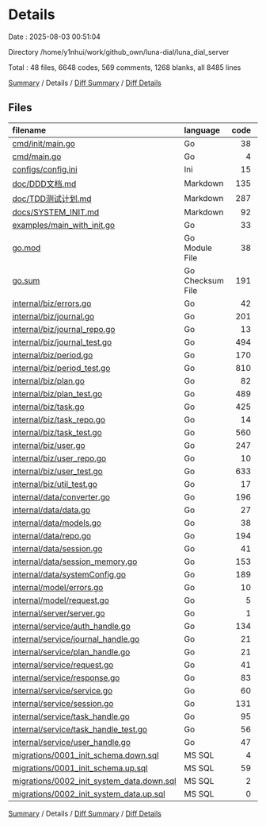 # Details

Date : 2025-08-03 00:51:04

Directory /home/y1nhui/work/github_own/luna-dial/luna_dial_server

Total : 48 files,  6648 codes, 569 comments, 1268 blanks, all 8485 lines

[Summary](results.md) / Details / [Diff Summary](diff.md) / [Diff Details](diff-details.md)

## Files
| filename | language | code | comment | blank | total |
| :--- | :--- | ---: | ---: | ---: | ---: |
| [cmd/init/main.go](/cmd/init/main.go) | Go | 38 | 5 | 11 | 54 |
| [cmd/main.go](/cmd/main.go) | Go | 4 | 0 | 2 | 6 |
| [configs/config.ini](/configs/config.ini) | Ini | 15 | 0 | 4 | 19 |
| [doc/DDD文档.md](/doc/DDD%E6%96%87%E6%A1%A3.md) | Markdown | 135 | 0 | 36 | 171 |
| [doc/TDD测试计划.md](/doc/TDD%E6%B5%8B%E8%AF%95%E8%AE%A1%E5%88%92.md) | Markdown | 287 | 0 | 40 | 327 |
| [docs/SYSTEM\_INIT.md](/docs/SYSTEM_INIT.md) | Markdown | 92 | 0 | 42 | 134 |
| [examples/main\_with\_init.go](/examples/main_with_init.go) | Go | 33 | 7 | 11 | 51 |
| [go.mod](/go.mod) | Go Module File | 38 | 0 | 4 | 42 |
| [go.sum](/go.sum) | Go Checksum File | 191 | 0 | 1 | 192 |
| [internal/biz/errors.go](/internal/biz/errors.go) | Go | 42 | 5 | 7 | 54 |
| [internal/biz/journal.go](/internal/biz/journal.go) | Go | 201 | 21 | 34 | 256 |
| [internal/biz/journal\_repo.go](/internal/biz/journal_repo.go) | Go | 13 | 0 | 3 | 16 |
| [internal/biz/journal\_test.go](/internal/biz/journal_test.go) | Go | 494 | 53 | 107 | 654 |
| [internal/biz/period.go](/internal/biz/period.go) | Go | 170 | 25 | 29 | 224 |
| [internal/biz/period\_test.go](/internal/biz/period_test.go) | Go | 810 | 21 | 31 | 862 |
| [internal/biz/plan.go](/internal/biz/plan.go) | Go | 82 | 7 | 18 | 107 |
| [internal/biz/plan\_test.go](/internal/biz/plan_test.go) | Go | 489 | 51 | 82 | 622 |
| [internal/biz/task.go](/internal/biz/task.go) | Go | 425 | 67 | 81 | 573 |
| [internal/biz/task\_repo.go](/internal/biz/task_repo.go) | Go | 14 | 0 | 3 | 17 |
| [internal/biz/task\_test.go](/internal/biz/task_test.go) | Go | 560 | 56 | 137 | 753 |
| [internal/biz/user.go](/internal/biz/user.go) | Go | 247 | 27 | 38 | 312 |
| [internal/biz/user\_repo.go](/internal/biz/user_repo.go) | Go | 10 | 0 | 3 | 13 |
| [internal/biz/user\_test.go](/internal/biz/user_test.go) | Go | 633 | 37 | 175 | 845 |
| [internal/biz/util\_test.go](/internal/biz/util_test.go) | Go | 17 | 1 | 5 | 23 |
| [internal/data/converter.go](/internal/data/converter.go) | Go | 196 | 18 | 36 | 250 |
| [internal/data/data.go](/internal/data/data.go) | Go | 27 | 5 | 9 | 41 |
| [internal/data/models.go](/internal/data/models.go) | Go | 38 | 4 | 5 | 47 |
| [internal/data/repo.go](/internal/data/repo.go) | Go | 194 | 8 | 51 | 253 |
| [internal/data/session.go](/internal/data/session.go) | Go | 41 | 13 | 14 | 68 |
| [internal/data/session\_memory.go](/internal/data/session_memory.go) | Go | 153 | 20 | 42 | 215 |
| [internal/data/systemConfig.go](/internal/data/systemConfig.go) | Go | 189 | 33 | 49 | 271 |
| [internal/model/errors.go](/internal/model/errors.go) | Go | 10 | 4 | 5 | 19 |
| [internal/model/request.go](/internal/model/request.go) | Go | 5 | 0 | 2 | 7 |
| [internal/server/server.go](/internal/server/server.go) | Go | 1 | 0 | 1 | 2 |
| [internal/service/auth\_handle.go](/internal/service/auth_handle.go) | Go | 134 | 8 | 16 | 158 |
| [internal/service/journal\_handle.go](/internal/service/journal_handle.go) | Go | 21 | 1 | 5 | 27 |
| [internal/service/plan\_handle.go](/internal/service/plan_handle.go) | Go | 21 | 0 | 5 | 26 |
| [internal/service/request.go](/internal/service/request.go) | Go | 41 | 0 | 6 | 47 |
| [internal/service/response.go](/internal/service/response.go) | Go | 83 | 11 | 15 | 109 |
| [internal/service/service.go](/internal/service/service.go) | Go | 60 | 6 | 19 | 85 |
| [internal/service/session.go](/internal/service/session.go) | Go | 131 | 18 | 26 | 175 |
| [internal/service/task\_handle.go](/internal/service/task_handle.go) | Go | 95 | 11 | 20 | 126 |
| [internal/service/task\_handle\_test.go](/internal/service/task_handle_test.go) | Go | 56 | 4 | 8 | 68 |
| [internal/service/user\_handle.go](/internal/service/user_handle.go) | Go | 47 | 5 | 8 | 60 |
| [migrations/0001\_init\_schema.down.sql](/migrations/0001_init_schema.down.sql) | MS SQL | 4 | 4 | 4 | 12 |
| [migrations/0001\_init\_schema.up.sql](/migrations/0001_init_schema.up.sql) | MS SQL | 59 | 5 | 13 | 77 |
| [migrations/0002\_init\_system\_data.down.sql](/migrations/0002_init_system_data.down.sql) | MS SQL | 2 | 4 | 3 | 9 |
| [migrations/0002\_init\_system\_data.up.sql](/migrations/0002_init_system_data.up.sql) | MS SQL | 0 | 4 | 2 | 6 |

[Summary](results.md) / Details / [Diff Summary](diff.md) / [Diff Details](diff-details.md)